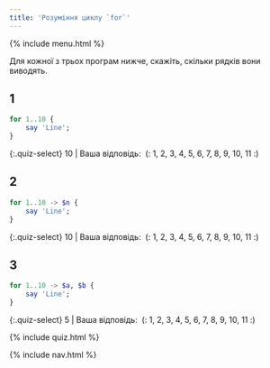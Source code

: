 ```yaml
---
title: 'Розуміння циклу `for`'
---
```


{% include menu.html %}

Для кожної з трьох програм нижче, скажіть, скільки рядків вони виводять.

## 1

```raku
for 1..10 {
    say 'Line';
}
```

{:.quiz-select}
10 | Ваша відповідь:&nbsp; (: 1, 2, 3, 4, 5, 6, 7, 8, 9, 10, 11 :)

## 2

```raku
for 1..10 -> $n {
    say 'Line';
}
```

{:.quiz-select}
10 | Ваша відповідь:&nbsp; (: 1, 2, 3, 4, 5, 6, 7, 8, 9, 10, 11 :)

## 3

```raku
for 1..10 -> $a, $b {
    say 'Line';
}
```

{:.quiz-select}
5 | Ваша відповідь:&nbsp; (: 1, 2, 3, 4, 5, 6, 7, 8, 9, 10, 11 :)


{% include quiz.html %}

{% include nav.html %}